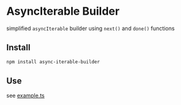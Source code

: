 # AsyncIterable Builder

simplified `asyncIterable` builder using `next()` and `done()` functions

## Install

```bash
npm install async-iterable-builder
```

## Use

see [example.ts](./example.ts)
